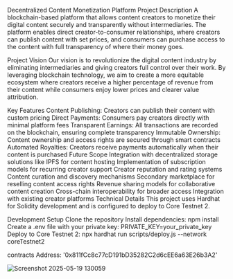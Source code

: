 Decentralized Content Monetization Platform
Project Description
A blockchain-based platform that allows content creators to monetize their digital content securely and transparently without intermediaries. The platform enables direct creator-to-consumer relationships, where creators can publish content with set prices, and consumers can purchase access to the content with full transparency of where their money goes.

Project Vision
Our vision is to revolutionize the digital content industry by eliminating intermediaries and giving creators full control over their work. By leveraging blockchain technology, we aim to create a more equitable ecosystem where creators receive a higher percentage of revenue from their content while consumers enjoy lower prices and clearer value attribution.

Key Features
Content Publishing: Creators can publish their content with custom pricing
Direct Payments: Consumers pay creators directly with minimal platform fees
Transparent Earnings: All transactions are recorded on the blockchain, ensuring complete transparency
Immutable Ownership: Content ownership and access rights are secured through smart contracts
Automated Royalties: Creators receive payments automatically when their content is purchased
Future Scope
Integration with decentralized storage solutions like IPFS for content hosting
Implementation of subscription models for recurring creator support
Creator reputation and rating systems
Content curation and discovery mechanisms
Secondary marketplace for reselling content access rights
Revenue sharing models for collaborative content creation
Cross-chain interoperability for broader access
Integration with existing creator platforms
Technical Details
This project uses Hardhat for Solidity development and is configured to deploy to Core Testnet 2.

Development Setup
Clone the repository
Install dependencies: npm install
Create a .env file with your private key: PRIVATE_KEY=your_private_key
Deploy to Core Testnet 2: npx hardhat run scripts/deploy.js --network coreTestnet2

contracts Address: '0x811fCc8c77cD191bD35282C2d6cEE6a63E26b3A2'

![Screenshot 2025-05-19 130059](https://github.com/user-attachments/assets/4bedf80a-7e96-4101-8549-a6a22567cf2d)


